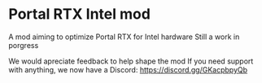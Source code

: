 # Portal RTX Intel mod
 A mod aiming to optimize Portal RTX for Intel hardware
 Still a work in porgress

 We would apreciate feedback to help shape the mod
 If you need support with anything, we now have a Discord: https://discord.gg/GKacpbpyQb